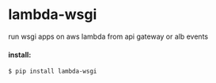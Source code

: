 # lambda-wsgi
run wsgi apps on aws lambda from api gateway or alb events

#### install:
```
$ pip install lambda-wsgi
```
